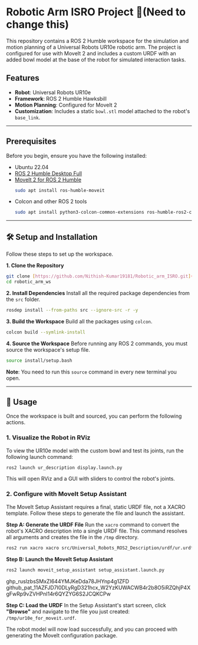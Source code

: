 # Robotic Arm ISRO Project 🦾(Need to change this)

This repository contains a ROS 2 Humble workspace for the simulation and motion planning of a Universal Robots UR10e robotic arm. The project is configured for use with MoveIt 2 and includes a custom URDF with an added bowl model at the base of the robot for simulated interaction tasks.



## Features
* **Robot**: Universal Robots UR10e
* **Framework**: ROS 2 Humble Hawksbill
* **Motion Planning**: Configured for MoveIt 2
* **Customization**: Includes a static `bowl.stl` model attached to the robot's `base_link`.

---
## Prerequisites
Before you begin, ensure you have the following installed:
* Ubuntu 22.04
* [ROS 2 Humble Desktop Full](https://docs.ros.org/en/humble/Installation/Ubuntu-Install-Debians.html)
* [MoveIt 2 for ROS 2 Humble](https://moveit.ros.org/install-moveit2/binary/)
    ```bash
    sudo apt install ros-humble-moveit
    ```
* Colcon and other ROS 2 tools
    ```bash
    sudo apt install python3-colcon-common-extensions ros-humble-ros2-control ros-humble-ros2-controllers
    ```

---
## 🛠️ Setup and Installation

Follow these steps to set up the workspace.

**1. Clone the Repository**
```bash
git clone [https://github.com/Nithish-Kumar19181/Robotic_arm_ISRO.git](https://github.com/Nithish-Kumar19181/Robotic_arm_ISRO.git) robotic_arm_ws
cd robotic_arm_ws
```

**2. Install Dependencies**
Install all the required package dependencies from the `src` folder.
```bash
rosdep install --from-paths src --ignore-src -r -y
```

**3. Build the Workspace**
Build all the packages using `colcon`.
```bash
colcon build --symlink-install
```

**4. Source the Workspace**
Before running any ROS 2 commands, you must source the workspace's setup file.
```bash
source install/setup.bash
```
**Note**: You need to run this `source` command in every new terminal you open.

---
## 🚀 Usage

Once the workspace is built and sourced, you can perform the following actions.

### **1. Visualize the Robot in RViz**
To view the UR10e model with the custom bowl and test its joints, run the following launch command:
```bash
ros2 launch ur_description display.launch.py
```
This will open RViz and a GUI with sliders to control the robot's joints.

### **2. Configure with MoveIt Setup Assistant**
The MoveIt Setup Assistant requires a final, static URDF file, not a XACRO template. Follow these steps to generate the file and launch the assistant.

**Step A: Generate the URDF File**
Run the `xacro` command to convert the robot's XACRO description into a single URDF file. This command resolves all arguments and creates the file in the `/tmp` directory.
```bash
ros2 run xacro xacro src/Universal_Robots_ROS2_Description/urdf/ur.urdf.xacro ur_type:=ur10e > /tmp/ur10e_for_moveit.urdf
```

**Step B: Launch the MoveIt Setup Assistant**
```bash
ros2 launch moveit_setup_assistant setup_assistant.launch.py
```

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
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

**Step C: Load the URDF**
In the Setup Assistant's start screen, click **"Browse"** and navigate to the file you just created: `/tmp/ur10e_for_moveit.urdf`.

The robot model will now load successfully, and you can proceed with generating the MoveIt configuration package.
